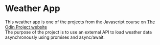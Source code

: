 # Weather App
This weather app is one of the projects from the Javascript course on [The Odin Project website](https://www.theodinproject.com)  
The purpose of the project is to use an external API to load weather data asynchronously using promises and async/await.